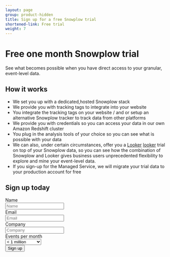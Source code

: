 ```yaml
---
layout: page
group: product-hidden
title: Sign up for a free Snowplow trial
shortened-link: Free trial
weight: 7
---
```


# Free one month Snowplow trial

See what becomes possible when you have direct access to your granular, event-level data.

## How it works

* We set you up with a dedicated,hosted Snowplow stack
* We provide you with tracking tags to integrate into your website
* You integrate the tracking tags on your website / and or setup an alternative Snowplow tracker to track data from other platforms
* We provide you with credentials so you can access your data in our own Amazon Redshift cluster
* You plug in the analysis tools of your choice so you can see what is possible with your data
* We can also, under certain circumstances, offer you a [Looker] [looker] trial on top of your Snowplow data, so you can see how the combination of Snowplow and Looker gives business users unprecedented flexibility to explore and mine your event-level data.
* If you sign-up for the Managed Service, we will migrate your trial data to your production account for free

## Sign up today

<div id="trial-form">
	<form class="form-horizontal">
		<div class="control-group" id="groupName">
			<label class="control-label" for="inputName">Name</label>
			<div class="controls" id="controlsName">
				<input type="text" id="inputName" placeholder="Name">
			</div>
		</div>
		<div class="control-group" id="groupEmail">
			<label class="control-label" for="inputEmail">Email</label>
			<div class="controls" id="controlsEmail">
				<input type="text" id="inputEmail" placeholder="Email">
			</div>
		</div>
		<div class="control-group" id="groupCompany">
			<label class="control-label" for="inputCompany">Company</label>
			<div class="controls" id="controlsCompany">
				<input type="text" id="inputCompany" placeholder="Company">
			</div>
		</div>
		<div class="control-group" id="groupEventsPerMonth">
			<label class="control-label" for="inputEventsPerMonth">Events per month</label>
			<div class="controls" id="controlsEventsPerMonth">
				<select id="inputEventsPerMonth">
					<option>&lt; 1 million</option>
					<option>1 - 10 million</option>
					<option>10 - 100 million</option>
					<option>100 - 1 billion</option>
					<option>1 billion +</option>
				</select>
			</div>
		</div>
		<div class="control-group">
			<div class="controls">
				<button type="submit" class="btn btn-success btn-primary" id="submitFreeTrialButton">Sign up</button>
			</div>
		</div>
	</form>
</div>




[looker]: http://looker.com/
[snowplow-as-a-service]: /product/get-started/#saas